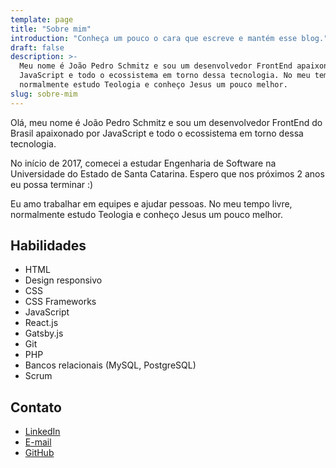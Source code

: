 ```yaml
---
template: page
title: "Sobre mim"
introduction: "Conheça um pouco o cara que escreve e mantém esse blog."
draft: false
description: >-
  Meu nome é João Pedro Schmitz e sou um desenvolvedor FrontEnd apaixonado por
  JavaScript e todo o ecossistema em torno dessa tecnologia. No meu tempo livre,
  normalmente estudo Teologia e conheço Jesus um pouco melhor.
slug: sobre-mim
---
```

Olá, meu nome é João Pedro Schmitz e sou um desenvolvedor FrontEnd do Brasil apaixonado por JavaScript e todo o ecossistema em torno dessa tecnologia.

No início de 2017, comecei a estudar Engenharia de Software na Universidade do Estado de Santa Catarina. Espero que nos próximos 2 anos eu possa terminar :)

Eu amo trabalhar em equipes e ajudar pessoas. No meu tempo livre, normalmente estudo Teologia e conheço Jesus um pouco melhor.

## Habilidades

- HTML
- Design responsivo
- CSS
- CSS Frameworks
- JavaScript
- React.js
- Gatsby.js
- Git
- PHP
- Bancos relacionais (MySQL, PostgreSQL)
- Scrum

## Contato

- [LinkedIn](https://www.linkedin.com/in/jpedroschmitz/)
- [E-mail](mailto:jpedroschmitz@hotmail.com)
- [GitHub](https://github.com/jpedroschmitz)
